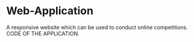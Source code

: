 # Web-Application
A responsive website which can be used to conduct online competitions.
CODE OF THE APPLICATION.
